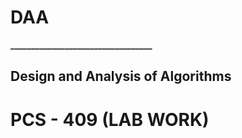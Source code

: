 <h1>DAA</h1>
<strong>__________________________________</strong>
<h2>Design and Analysis of Algorithms</h2>

<h1>PCS - 409 (LAB WORK)</h1>
